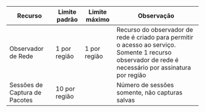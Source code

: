 | Recurso | Limite padrão | Limite máximo | Observação |
| --- | --- | --- | --- |
| Observador de Rede | 1 por região  | 1 por região |  Recurso do observador de rede é criado para permitir o acesso ao serviço. Somente 1 recurso observador de rede é necessário por assinatura por região |
| Sessões de Captura de Pacotes |10 por região | |Número de sessões somente, não capturas salvas |
